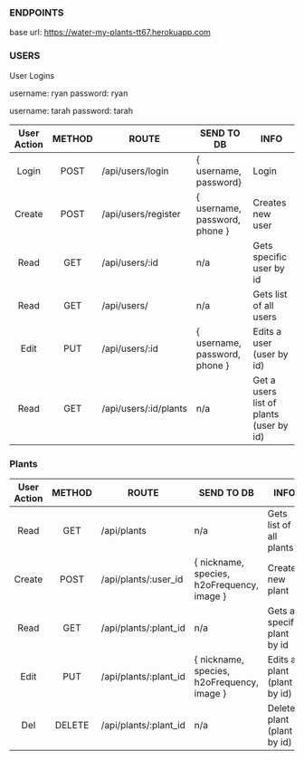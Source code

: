 
### ENDPOINTS
base url: https://water-my-plants-tt67.herokuapp.com
### USERS

User Logins 

username: ryan password: ryan

username: tarah password: tarah

| User Action | METHOD | ROUTE                      | SEND TO DB                           | INFO                                     |
| :---------: | :----: | ---------------------      | ------------------------------------ | ---------------------------------------- |
|    Login    |  POST  | /api/users/login           | { username, password}                | Login                                    |    
|   Create    |  POST  | /api/users/register        | { username, password, phone }        | Creates new user                         |
|    Read     |  GET   | /api/users/:id             | n/a                                  | Gets specific user by id                 |
|    Read     |  GET   | /api/users/                | n/a                                  | Gets list of all users                   |
|    Edit     |  PUT   | /api/users/:id             | { username, password, phone }        | Edits a user (user by id)                |
|    Read     |  GET   | /api/users/:id/plants      | n/a                                  | Get a users list of plants (user by id)  |

### Plants

| User Action | METHOD | ROUTE                    | SEND TO DB                                          | INFO                        |
| :---------: | :----: | ---------------          | --------------------------------------------------- | --------------------------- |
|    Read     |  GET   | /api/plants              | n/a                                                 | Gets list of all plants     |
|   Create    |  POST  | /api/plants/:user_id     | { nickname, species, h2oFrequency, image }          | Creates new plant           |
|    Read     |  GET   | /api/plants/:plant_id    | n/a                                                 | Gets a specific plant by id |
|    Edit     |  PUT   | /api/plants/:plant_id    | { nickname, species, h2oFrequency, image }          | Edits a plant (plant by id) |
|     Del     | DELETE | /api/plants/:plant_id    | n/a                                                 | Deletes plant (plant by id) |
